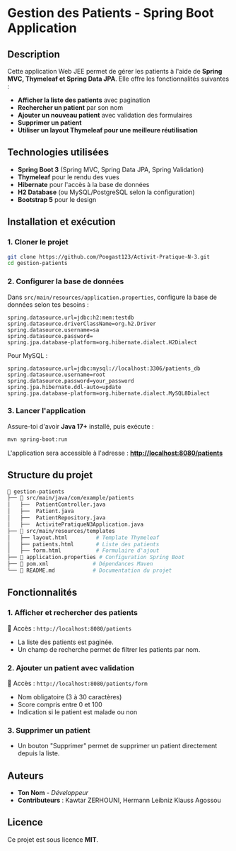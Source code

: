 # Gestion des Patients - Spring Boot Application

## Description

Cette application Web JEE permet de gérer les patients à l'aide de **Spring MVC, Thymeleaf et Spring Data JPA**. Elle offre les fonctionnalités suivantes :

- **Afficher la liste des patients** avec pagination
- **Rechercher un patient** par son nom
- **Ajouter un nouveau patient** avec validation des formulaires
- **Supprimer un patient**
- **Utiliser un layout Thymeleaf pour une meilleure réutilisation**

## Technologies utilisées

- **Spring Boot 3** (Spring MVC, Spring Data JPA, Spring Validation)
- **Thymeleaf** pour le rendu des vues
- **Hibernate** pour l'accès à la base de données
- **H2 Database** (ou MySQL/PostgreSQL selon la configuration)
- **Bootstrap 5** pour le design

## Installation et exécution

### 1. Cloner le projet

```sh
git clone https://github.com/Poogast123/Activit-Pratique-N-3.git
cd gestion-patients
```

### 2. Configurer la base de données

Dans `src/main/resources/application.properties`, configure la base de données selon tes besoins :

```properties
spring.datasource.url=jdbc:h2:mem:testdb
spring.datasource.driverClassName=org.h2.Driver
spring.datasource.username=sa
spring.datasource.password=
spring.jpa.database-platform=org.hibernate.dialect.H2Dialect
```

Pour MySQL :

```properties
spring.datasource.url=jdbc:mysql://localhost:3306/patients_db
spring.datasource.username=root
spring.datasource.password=your_password
spring.jpa.hibernate.ddl-auto=update
spring.jpa.database-platform=org.hibernate.dialect.MySQL8Dialect
```

### 3. Lancer l'application

Assure-toi d'avoir **Java 17+** installé, puis exécute :

```sh
mvn spring-boot:run
```

L'application sera accessible à l'adresse : [**http://localhost:8080/patients**](http://localhost:8080/patients)

## Structure du projet

```bash
📂 gestion-patients
├── 📂 src/main/java/com/example/patients
│   ├──  PatientController.java
│   ├──  Patient.java
│   ├──  PatientRepository.java
│   ├──  ActivitePratiqueN3Application.java
├── 📂 src/main/resources/templates
│   ├── layout.html         # Template Thymeleaf
│   ├── patients.html       # Liste des patients
│   ├── form.html           # Formulaire d'ajout
├── 📄 application.properties # Configuration Spring Boot
├── 📄 pom.xml              # Dépendances Maven
└── 📄 README.md            # Documentation du projet
```

## Fonctionnalités

### 1. Afficher et rechercher des patients

📍 Accès : `http://localhost:8080/patients`

- La liste des patients est paginée.
- Un champ de recherche permet de filtrer les patients par nom.

### 2. Ajouter un patient avec validation

📍 Accès : `http://localhost:8080/patients/form`

- Nom obligatoire (3 à 30 caractères)
- Score compris entre 0 et 100
- Indication si le patient est malade ou non

### 3. Supprimer un patient

- Un bouton "Supprimer" permet de supprimer un patient directement depuis la liste.



## Auteurs

- **Ton Nom** - *Développeur*
- **Contributeurs** : Kawtar ZERHOUNI, Hermann Leibniz Klauss Agossou

## Licence

Ce projet est sous licence **MIT**.

